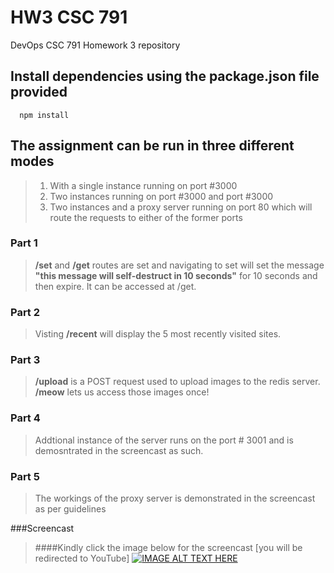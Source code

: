 # HW3 CSC 791
DevOps CSC 791 Homework 3 repository   

## Install dependencies using the package.json file provided
      npm install     

## The assignment can be run in three different modes
> 1. With a single instance running on port #3000
> 2. Two instances running on port #3000 and port #3000    
> 3.  Two instances and a proxy server running on port 80 which will route the requests to either of the 
former ports   




### Part 1
>**/set** and **/get** routes are set and navigating to set will set the message **"this message will self-destruct in 10 seconds"** for 10 seconds and then expire. It can be accessed at /get.

### Part 2
>Visting **/recent** will display the 5 most recently visited sites.

### Part 3
>**/upload** is a POST request used to upload images to the redis server. **/meow** lets us access those images once!

### Part 4
> Addtional instance of the server runs on the port # 3001 and is demosntrated in the screencast as such.

### Part 5
> The workings of the proxy server is demonstrated in the screencast as per guidelines


###Screencast
>####Kindly click the image below for the screencast [you will be redirected to YouTube]
[![IMAGE ALT TEXT HERE](http://img.youtube.com/vi/DTUtBRoHGsg/0.jpg)](https://www.youtube.com/watch?v=DTUtBRoHGsg)

 






